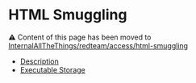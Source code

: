 # HTML Smuggling

:warning: Content of this page has been moved to [InternalAllTheThings/redteam/access/html-smuggling](https://swisskyrepo.github.io/InternalAllTheThings/redteam/access/html-smuggling/)

- [Description](https://swisskyrepo.github.io/InternalAllTheThings/redteam/access/html-smuggling/#description)
- [Executable Storage](https://swisskyrepo.github.io/InternalAllTheThings/redteam/access/html-smuggling/#executable-storage)

